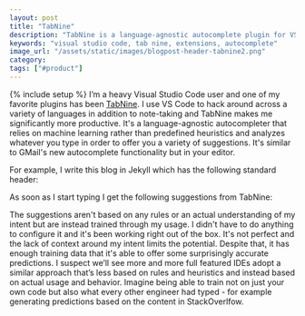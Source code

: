```yaml
---
layout: post
title: "TabNine"
description: "TabNine is a language-agnostic autocomplete plugin for VS Code that's incredibly helpful."
keywords: "visual studio code, tab nine, extensions, autocomplete"
image_url: "/assets/static/images/blogpost-header-tabnine2.png"
category:
tags: ["#product"]
---
```

{% include setup %}
I’m a heavy Visual Studio Code user and one of my favorite plugins has been [TabNine](https://tabnine.com/). I use VS Code to hack around across a variety of languages in addition to note-taking and TabNine makes me significantly more productive. It's a language-agnostic autocompleter that relies on machine learning rather than predefined heuristics and analyzes whatever you type in order to offer you a variety of suggestions. It's similar to GMail's new autocomplete functionality but in your editor.

For example, I write this blog in Jekyll which has the following standard header:

<amp-img src="{{ IMG_PATH }}blogpost-header-tabnine.png" width="317" height="295" alt="Blogpost header" layout="intrinsic"></amp-img>

As soon as I start typing I get the following suggestions from TabNine:

<amp-img src="{{ IMG_PATH }}blogpost-header-tabnine2.png" width="968" height="297" alt="Blogpost header TabNine suggestions" layout="intrinsic"></amp-img>

<amp-img src="{{ IMG_PATH }}blogpost-header-tabnine3.png" width="445" height="297" alt="Blogpost header TabNine suggestions" layout="intrinsic"></amp-img>

The suggestions aren't based on any rules or an actual understanding of my intent but are instead trained through my usage. I didn't have to do anything to configure it and it's been working right out of the box. It's not perfect and the lack of context around my intent limits the potential. Despite that, it has enough training data that it's able to offer some surprisingly accurate predictions. I suspect we’ll see more and more full featured IDEs adopt a similar approach that’s less based on rules and heuristics and instead based on actual usage and behavior. Imagine being able to train not on just your own code but also what every other engineer had typed - for example generating predictions based on the content in StackOverlfow.
